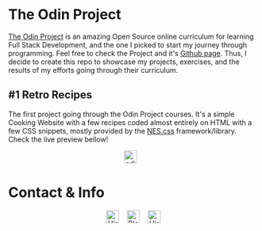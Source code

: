 # The Odin Project
[The Odin Project](https://www.theodinproject.com/about) is an amazing Open Source online curriculum for learning Full Stack Development, and the one I picked to start my journey through programming. Feel free to check the Project and it's [Github page](https://github.com/TheOdinProject/theodinproject). Thus, I decide to create this repo to showcase my projects, exercises, and the results of my efforts going through their curriculum.

## #1 Retro Recipes
The first project going through the Odin Project courses. It's a simple Cooking Website with a few recipes coded almost entirely on HTML with a few CSS snippets, mostly provided by the [NES.css](https://nostalgic-css.github.io/NES.css/) framework/library. Check the live preview bellow!

<p align="center">
  <A HREF='https://victor-schumann.github.io/odin-project/' target='_blank'><img height='36' style='border:0px;height:26px;' src='https://img.shields.io/badge/Odin%20Project%20nº%201-RETRO RECIPES-red' border='0' alt='odin_project_#1'/></a>&nbsp;&nbsp;&nbsp;
</p>

# Contact & Info
<p align="center">
  <A HREF='https://linkedin.com/in/victor-schumann' target='_blank'><img height='36' style='border:0px;height:26px;' src='https://img.shields.io/badge/Hire%20me-LINKEDIN.COM-blue' border='0' alt='Hire me on Linkedin'/></a>&nbsp;&nbsp;&nbsp;
  <A HREF='https://linkedin.com/in/victor-schumann' target='_blank'><img height='36' style='border:0px;height:26px;' src='https://img.shields.io/badge/Follow%20me%20-WORDPRESS.ORG-black' border='0' alt='Blogging on VictorSchumann.com'/></a>&nbsp;&nbsp;&nbsp;
  <A HREF='https://ko-fi.com/victorschumann' target='_blank'><img height='36' style='border:0px;height:26px;' src='https://img.shields.io/badge/Buy%20me%20a%20%E2%98%95%EF%B8%8F%20-KO--FI.COM-ff69b4' border='0' alt='Hire me on Linkedin'/></a>
 </p>
